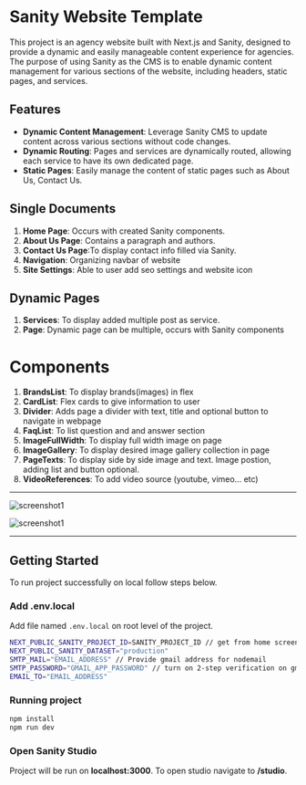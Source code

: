 # Sanity Website Template

This project is an agency website built with Next.js and Sanity, designed to provide a dynamic and easily manageable content experience for agencies. The purpose of using Sanity as the CMS is to enable dynamic content management for various sections of the website, including headers, static pages, and services.

## Features

- **Dynamic Content Management**: Leverage Sanity CMS to update content across various sections without code changes.
- **Dynamic Routing**: Pages and services are dynamically routed, allowing each service to have its own dedicated page.
- **Static Pages**: Easily manage the content of static pages such as About Us, Contact Us.

## Single Documents

1. **Home Page**: Occurs with created Sanity components.
2. **About Us Page**: Contains a paragraph and authors.
3. **Contact Us Page**:To display contact info filled via Sanity.
4. **Navigation**: Organizing navbar of website
5. **Site Settings**: Able to user add seo settings and website icon

## Dynamic Pages

1. **Services**: To display added multiple post as service.
2. **Page**: Dynamic page can be multiple, occurs with Sanity components

# Components

1. **BrandsList**: To display brands(images) in flex
2. **CardList**: Flex cards to give information to user
3. **Divider**: Adds page a divider with text, title and optional button to navigate in webpage
4. **FaqList**: To list question and and answer section
5. **ImageFullWidth**: To display full width image on page
6. **ImageGallery**: To display desired image gallery collection in page
7. **PageTexts**: To display side by side image and text. Image postion, adding list and button optional.
8. **VideoReferences**: To add video source (youtube, vimeo... etc)
---
![screenshot1](https://res.cloudinary.com/dfatlyafz/image/upload/v1725792726/tefvl40gooh2isdpw4z0.png)

![screenshot1](https://res.cloudinary.com/dfatlyafz/image/upload/v1725792726/hafxpn3qwcpljisu6qu2.png)

---
## Getting Started
To run project successfully on local follow steps below.

### Add .env.local
Add file named `.env.local` on root level of the project.

```bash
NEXT_PUBLIC_SANITY_PROJECT_ID=SANITY_PROJECT_ID // get from home screen of sanity project dashboard
NEXT_PUBLIC_SANITY_DATASET="production"
SMTP_MAIL="EMAIL_ADDRESS" // Provide gmail address for nodemail
SMTP_PASSWORD="GMAIL_APP_PASSWORD" // turn on 2-step verification on gmail then visit  https://myaccount.google.com/apppasswords and create app password
EMAIL_TO="EMAIL_ADDRESS"

```

### Running project 
```bash
npm install
npm run dev
```

### Open Sanity Studio
Project will be run on **localhost:3000**. To open studio navigate to **/studio**.
